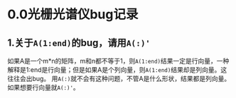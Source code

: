 # 0.0光栅光谱仪bug记录

## 1.关于`A(1:end)`的bug，请用`A(:)'`
如果A是一个m*n的矩阵，m和n都不等于1，则`A(1:end)`结果一定是行向量，一种解释是1:end是行向量；但是如果A是个列向量，则`A(1:end)`结果却是列向量。这往往会出bug。
用`A(:)`就不会有这种问题，不管A是什么形状，结果都是列向量。如果想要行向量就`A(:)'`。